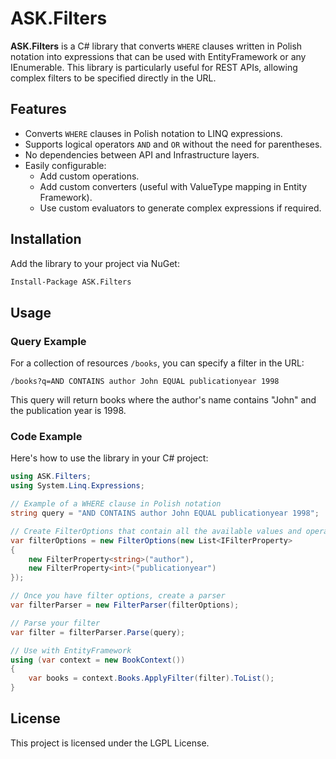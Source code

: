 # ASK.Filters

**ASK.Filters** is a C# library that converts `WHERE` clauses written in Polish notation into expressions that can be used with EntityFramework or any IEnumerable. This library is particularly useful for REST APIs, allowing complex filters to be specified directly in the URL.

## Features

- Converts `WHERE` clauses in Polish notation to LINQ expressions.
- Supports logical operators `AND` and `OR` without the need for parentheses.
- No dependencies between API and Infrastructure layers.
- Easily configurable:
  - Add custom operations.
  - Add custom converters (useful with ValueType mapping in Entity Framework).
  - Use custom evaluators to generate complex expressions if required.

## Installation

Add the library to your project via NuGet:

```bash
Install-Package ASK.Filters
```

## Usage

### Query Example

For a collection of resources `/books`, you can specify a filter in the URL:

```
/books?q=AND CONTAINS author John EQUAL publicationyear 1998
```

This query will return books where the author's name contains "John" and the publication year is 1998.

### Code Example

Here's how to use the library in your C# project:

```csharp
using ASK.Filters;
using System.Linq.Expressions;

// Example of a WHERE clause in Polish notation
string query = "AND CONTAINS author John EQUAL publicationyear 1998";

// Create FilterOptions that contain all the available values and operations of the filter
var filterOptions = new FilterOptions(new List<IFilterProperty>
{
    new FilterProperty<string>("author"),
    new FilterProperty<int>("publicationyear")
});

// Once you have filter options, create a parser
var filterParser = new FilterParser(filterOptions);

// Parse your filter
var filter = filterParser.Parse(query);

// Use with EntityFramework
using (var context = new BookContext())
{
    var books = context.Books.ApplyFilter(filter).ToList();
}
```

## License

This project is licensed under the LGPL License.
